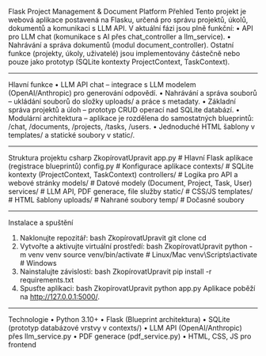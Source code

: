Flask Project Management & Document Platform
Přehled
Tento projekt je webová aplikace postavená na Flasku, určená pro správu projektů, úkolů, dokumentů a komunikaci s LLM API.
V aktuální fázi jsou plně funkční:
•	API pro LLM chat (komunikace s AI přes chat_controller a llm_service).
•	Nahrávání a správa dokumentů (modul document_controller).
Ostatní funkce (projekty, úkoly, uživatelé) jsou implementovány částečně nebo pouze jako prototyp (SQLite kontexty ProjectContext, TaskContext).
________________________________________
Hlavní funkce
•	LLM API chat – integrace s LLM modelem (OpenAI/Anthropic) pro generování odpovědí.
•	Nahrávání a správa souborů – ukládání souborů do složky uploads/ a práce s metadaty.
•	Základní správa projektů a úloh – prototyp CRUD operací nad SQLite databází.
•	Modulární architektura – aplikace je rozdělena do samostatných blueprintů:
/chat, /documents, /projects, /tasks, /users.
•	Jednoduché HTML šablony v templates/ a statické soubory v static/.
________________________________________
Struktura projektu
csharp
ZkopírovatUpravit
app.py               		# Hlavní Flask aplikace (registrace blueprintů)
config.py            		# Konfigurace aplikace
contexts/            	# SQLite kontexty (ProjectContext, TaskContext)
controllers/         	# Logika pro API a webové stránky
models/              	# Datové modely (Document, Project, Task, User)
services/            		# LLM API, PDF generace, file služby
static/              		# CSS/JS
templates/           	# HTML šablony
uploads/             	# Nahrané soubory
temp/                		# Dočasné soubory
________________________________________
Instalace a spuštění
1.	Naklonujte repozitář:
bash
ZkopírovatUpravit
git clone <repo-url>
cd <repo-directory>
2.	Vytvořte a aktivujte virtuální prostředí:
bash
ZkopírovatUpravit
python -m venv venv
source venv/bin/activate  # Linux/Mac
venv\Scripts\activate     # Windows
3.	Nainstalujte závislosti:
bash
ZkopírovatUpravit
pip install -r requirements.txt
4.	Spusťte aplikaci:
bash
ZkopírovatUpravit
python app.py
Aplikace poběží na http://127.0.0.1:5000/.
________________________________________
Technologie
•	Python 3.10+
•	Flask (Blueprint architektura)
•	SQLite (prototyp databázové vrstvy v contexts/)
•	LLM API (OpenAI/Anthropic) přes llm_service.py
•	PDF generace (pdf_service.py)
•	HTML, CSS, JS pro frontend

